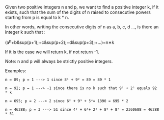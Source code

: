Given two positive integers n and p, we want to find a positive integer k, if it exists, such that the sum of the digits of n raised to consecutive powers starting from p is equal to k * n.

In other words, writing the consecutive digits of n as a, b, c, d ..., is there an integer k such that :

(a<sup>p</sup>+b&sup(p+1);+c&sup(p+2);+d&sup(p+3);+...)=n∗k
    
If it is the case we will return k, if not return -1.

Note: n and p will always be strictly positive integers.

Examples:

    n = 89; p = 1 ---> 1 since 8¹ + 9² = 89 = 89 * 1
    
    n = 92; p = 1 ---> -1 since there is no k such that 9¹ + 2² equals 92 * k
    
    n = 695; p = 2 ---> 2 since 6² + 9³ + 5⁴= 1390 = 695 * 2
    
    n = 46288; p = 3 ---> 51 since 4³ + 6⁴+ 2⁵ + 8⁶ + 8⁷ = 2360688 = 46288 * 51
